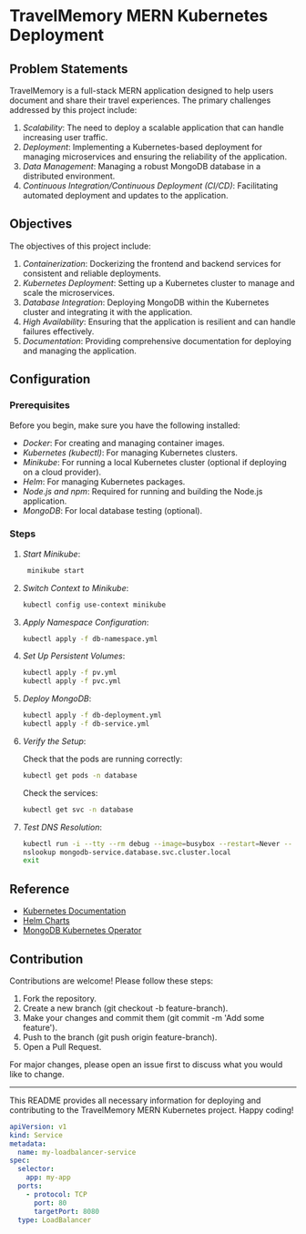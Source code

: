 # TravelMemory MERN Kubernetes Deployment

## Problem Statements

TravelMemory is a full-stack MERN application designed to help users document and share their travel experiences. The primary challenges addressed by this project include:

1. *Scalability*: The need to deploy a scalable application that can handle increasing user traffic.
2. *Deployment*: Implementing a Kubernetes-based deployment for managing microservices and ensuring the reliability of the application.
3. *Data Management*: Managing a robust MongoDB database in a distributed environment.
4. *Continuous Integration/Continuous Deployment (CI/CD)*: Facilitating automated deployment and updates to the application.

## Objectives

The objectives of this project include:

1. *Containerization*: Dockerizing the frontend and backend services for consistent and reliable deployments.
2. *Kubernetes Deployment*: Setting up a Kubernetes cluster to manage and scale the microservices.
3. *Database Integration*: Deploying MongoDB within the Kubernetes cluster and integrating it with the application.
4. *High Availability*: Ensuring that the application is resilient and can handle failures effectively.
5. *Documentation*: Providing comprehensive documentation for deploying and managing the application.

## Configuration

### Prerequisites

Before you begin, make sure you have the following installed:

- *Docker*: For creating and managing container images.
- *Kubernetes (kubectl)*: For managing Kubernetes clusters.
- *Minikube*: For running a local Kubernetes cluster (optional if deploying on a cloud provider).
- *Helm*: For managing Kubernetes packages.
- *Node.js and npm*: Required for running and building the Node.js application.
- *MongoDB*: For local database testing (optional).

### Steps

1. *Start Minikube*:

   ```bash
    minikube start
   ```
    

3. *Switch Context to Minikube*:

    ```bash
    kubectl config use-context minikube
    ```
    

4. *Apply Namespace Configuration*:

    ```bash
    kubectl apply -f db-namespace.yml
    ```
    

5. *Set Up Persistent Volumes*:

    ```bash
    kubectl apply -f pv.yml
    kubectl apply -f pvc.yml
    ```
    

6. *Deploy MongoDB*:

    ```bash
    kubectl apply -f db-deployment.yml
    kubectl apply -f db-service.yml
    ```
    

7. *Verify the Setup*:

    Check that the pods are running correctly:

    ```bash
    kubectl get pods -n database
    ```
    

    Check the services:

    ```bash
    kubectl get svc -n database
    ```

8. *Test DNS Resolution*:

    ```bash
    kubectl run -i --tty --rm debug --image=busybox --restart=Never -- sh
    nslookup mongodb-service.database.svc.cluster.local
    exit
    ```
    

## Reference

- [Kubernetes Documentation](https://kubernetes.io/docs/)
- [Helm Charts](https://helm.sh/docs/)
- [MongoDB Kubernetes Operator](https://www.mongodb.com/docs/kubernetes-operator/)

## Contribution

Contributions are welcome! Please follow these steps:

1. Fork the repository.
2. Create a new branch (git checkout -b feature-branch).
3. Make your changes and commit them (git commit -m 'Add some feature').
4. Push to the branch (git push origin feature-branch).
5. Open a Pull Request.

For major changes, please open an issue first to discuss what you would like to change.

---

This README provides all necessary information for deploying and contributing to the TravelMemory MERN Kubernetes project. Happy coding!

```yml
apiVersion: v1
kind: Service
metadata:
  name: my-loadbalancer-service
spec:
  selector:
    app: my-app
  ports:
    - protocol: TCP
      port: 80
      targetPort: 8080
  type: LoadBalancer
```

